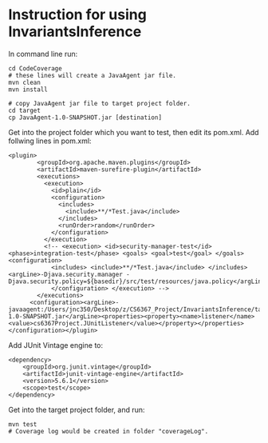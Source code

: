 <h1>Instruction for using InvariantsInference</h1>

In command line run:
```
cd CodeCoverage
# these lines will create a JavaAgent jar file.
mvn clean 
mvn install
```
```
# copy JavaAgent jar file to target project folder.
cd target
cp JavaAgent-1.0-SNAPSHOT.jar [destination]
```

Get into the project folder which you want to test, then edit its pom.xml.
Add follwing lines in pom.xml:

```
<plugin>
        <groupId>org.apache.maven.plugins</groupId>
        <artifactId>maven-surefire-plugin</artifactId>
        <executions>
          <execution>
            <id>plain</id>
            <configuration>
              <includes>
                <include>**/*Test.java</include>
              </includes>
              <runOrder>random</runOrder>
            </configuration>
          </execution>
          <!-- <execution> <id>security-manager-test</id> <phase>integration-test</phase> <goals> <goal>test</goal> </goals> <configuration>
            <includes> <include>**/*Test.java</include> </includes> <argLine>-Djava.security.manager -Djava.security.policy=${basedir}/src/test/resources/java.policy</argLine>
            </configuration> </execution> -->
        </executions>
      <configuration><argLine>-javaagent:/Users/jnc350/Desktop/z/CS6367_Project/InvariantsInference/target/JavaAgent-1.0-SNAPSHOT.jar</argLine><properties><property><name>listener</name><value>cs6367Project.JUnitListener</value></property></properties></configuration></plugin>
```
Add JUnit Vintage engine to:
```
<dependency>
    <groupId>org.junit.vintage</groupId>
    <artifactId>junit-vintage-engine</artifactId>
    <version>5.6.1</version>
    <scope>test</scope>
</dependency>
```
Get into the target project folder, and run:
```
mvn test
# Coverage log would be created in folder "coverageLog".
```


